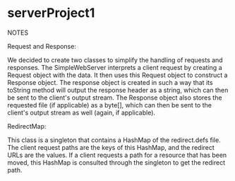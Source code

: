 # serverProject1

NOTES

Request and Response:

We decided to create two classes to simplify the handling of requests and responses.
The SimpleWebServer interprets a client request by creating a Request object with the data.
It then uses this Request object to construct a Response object.
The response object is created in such a way that its toString method will output the
response header as a string, which can then be sent to the client's output stream.
The Response object also stores the requested file (if applicable) as a byte[], which
can then be sent to the client's output stream as well (again, if applicable).

RedirectMap:

This class is a singleton that contains a HashMap of the redirect.defs file.
The client request paths are the keys of this HashMap, and the redirect URLs are the values.
If a client requests a path for a resource that has been moved, this HashMap is consulted
through the singleton to get the redirect path.